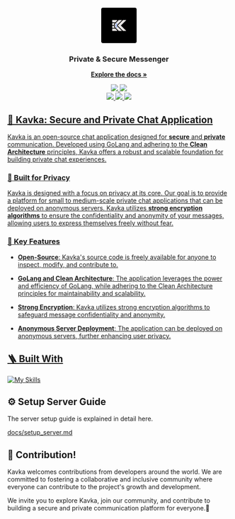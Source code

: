 <br />

<div align="center">
  <a href="https://github.com/kavkaco">
    <img src="./docs/logo.png" alt="Logo" width="80" height="80">
  </a>

  <h3 align="center">Private & Secure Messenger</h3>

  <p align="center">
    <a href="https://github.com/kavkaco/Kavka-Core/tree/main/docs"><strong>Explore the docs »</strong></a>
    <br />
    <div>
      <a href="https://github.com/kavkaco/Kavka-Core/actions/workflows/build.yml">
        <img src="https://github.com/kavkaco/Kavka-Core/actions/workflows/build.yml/badge.svg"
      </a>
      <a href="https://github.com/kavkaco/Kavka-Core/actions/workflows/integration_test.yml">
        <img src="https://github.com/kavkaco/Kavka-Core/actions/workflows/integration_test.yml/badge.svg"
      </a>
    </div>
    <div>
      <a href="https://github.com/kavkaco/Kavka-Core/actions/workflows/unit_test.yml">
        <img src="https://github.com/kavkaco/Kavka-Core/actions/workflows/unit_test.yml/badge.svg"
      </a>
      <a href="https://github.com/kavkaco/Kavka-Core/actions/workflows/code_linter.yml">
        <img src="https://github.com/kavkaco/Kavka-Core/actions/workflows/code_linter.yml/badge.svg"
      </a>
      <a href="https://github.com/kavkaco/Kavka-Core/actions/workflows/buf_linter.yml">
        <img src="https://github.com/kavkaco/Kavka-Core/actions/workflows/buf_linter.yml/badge.svg"
      </a>
    </div>
  </p>
</div>
 
## 💬 Kavka: Secure and Private Chat Application

Kavka is an open-source chat application designed for **secure** and **private** communication. Developed using GoLang and adhering to the **Clean Architecture** principles, Kavka offers a robust and scalable foundation for building private chat experiences.

### 🦄 Built for Privacy

Kavka is designed with a focus on privacy at its core. Our goal is to provide a platform for small to medium-scale private chat applications that can be deployed on anonymous servers. Kavka utilizes **strong encryption algorithms** to ensure the confidentiality and anonymity of your messages, allowing users to express themselves freely without fear.

### 🔑 Key Features

- **Open-Source**: Kavka's source code is freely available for anyone to inspect, modify, and contribute to.

- **GoLang and Clean Architecture**: The application leverages the power and efficiency of GoLang, while adhering to the Clean Architecture principles for maintainability and scalability.

- **Strong Encryption**: Kavka utilizes strong encryption algorithms to safeguard message confidentiality and anonymity.

- **Anonymous Server Deployment**: The application can be deployed on anonymous servers, further enhancing user privacy.

## 🪜 Built With

[![My Skills](https://skillicons.dev/icons?i=vscode,golang,docker,nginx,git,github,postman,mongodb,redis,vuejs,nuxtjs,ts,aws)](https://skillicons.dev)

## ⚙️ Setup Server Guide
The server setup guide is explained in detail here.

[docs/setup_server.md](https://github.com/kavkaco/Kavka-Core/blob/main/docs/setup_server.md)
 
## 💎 Contribution!

Kavka welcomes contributions from developers around the world. We are committed to fostering a collaborative and inclusive community where everyone can contribute to the project's growth and development.

We invite you to explore Kavka, join our community, and contribute to building a secure and private communication platform for everyone.💜


